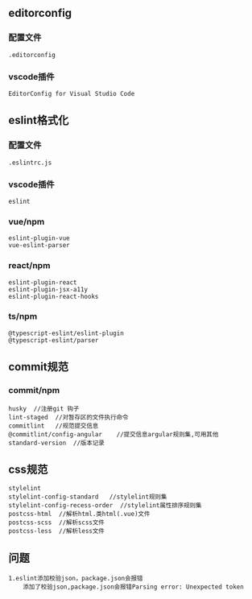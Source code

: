 ## editorconfig
### 配置文件
```
.editorconfig
```

### vscode插件
```
EditorConfig for Visual Studio Code
```

## eslint格式化
### 配置文件
```
.eslintrc.js
```

### vscode插件
```
eslint
```

### vue/npm
```
eslint-plugin-vue
vue-eslint-parser
```
### react/npm
```
eslint-plugin-react
eslint-plugin-jsx-a11y
eslint-plugin-react-hooks
```
### ts/npm
```
@typescript-eslint/eslint-plugin
@typescript-eslint/parser
```

## commit规范
### commit/npm
```
husky  //注册git 钩子
lint-staged  //对暂存区的文件执行命令
commitlint   //规范提交信息
@commitlint/config-angular    //提交信息argular规则集,可用其他
standard-version  //版本记录
```
## css规范
```
stylelint
stylelint-config-standard   //stylelint规则集
stylelint-config-recess-order  //stylelint属性排序规则集
postcss-html  //解析html.类html(.vue)文件
postcss-scss  //解析scss文件
postcss-less  //解析less文件
```

## 问题
```
1.eslint添加校验json，package.json会报错
	添加了校验json,package.json会报错Parsing error: Unexpected token

```




